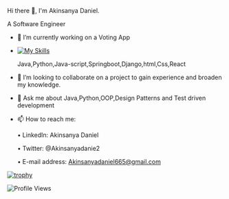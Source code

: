  Hi there 👋, I'm Akinsanya Daniel.
 
 
 A Software Engineer

- 🔭 I’m currently working on a Voting App


-  [![My Skills](https://skillicons.dev/icons?i=java,python,html,css,js,postman,react,mysql,R)](https://skillicons.dev)

   Java,Python,Java-script,Springboot,Django,html,Css,React

- 👯 I’m looking to collaborate on a project to gain experience and broaden my knowledge.


- 💬 Ask me about Java,Python,OOP,Design Patterns and Test driven development


- 📫 How to reach me: 


  • LinkedIn: Akinsanya Daniel
  
  •  Twitter: @Akinsanyadanie2
  
  •  E-mail address: Akinsanyadaniel665@gmail.com


[![trophy](https://github-profile-trophy.vercel.app/?username=dannyy2000&theme=nord)](https://github.com/dannyy2000/github-profile-trophy)

![Profile Views](https://komarev.com/ghpvc/?username=dannyy2000&color=brightgreen&style=flat-square)








